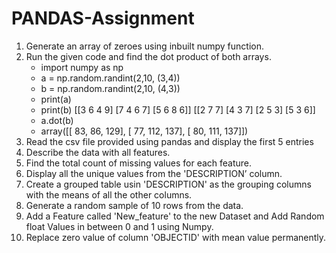 # PANDAS-Assignment
1) Generate an array of zeroes using inbuilt numpy function.
2) Run the given code and find the dot product of both arrays.
   - import numpy as np
   - a = np.random.randint(2,10, (3,4))
   - b = np.random.randint(2,10, (4,3))
   - print(a)
   - print(b)
      [[3 6 4 9]
      [7 4 6 7]
      [5 6 8 6]]
      [[2 7 7]
      [4 3 7]
      [2 5 3]
      [5 3 6]]
   - a.dot(b)
   - array([[ 83,  86, 129],
       [ 77, 112, 137],
       [ 80, 111, 137]])
3) Read the csv file provided using pandas and display the first 5 entries
4) Describe the data with all features.
5) Find the total count of missing values for each feature.
6) Display all the unique values from the 'DESCRIPTION’ column.
7) Create a grouped table usin 'DESCRIPTION' as the grouping columns with the means of all the other columns.
8) Generate a random sample of 10 rows from the data.
9) Add a Feature called 'New_feature' to the new Dataset and Add Random float Values in between 0 and 1 using Numpy.
10) Replace zero value of column 'OBJECTID' with mean value permanently.
